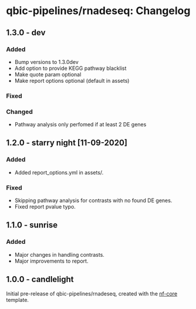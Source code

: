 # qbic-pipelines/rnadeseq: Changelog

## 1.3.0 - dev

### Added

- Bump versions to 1.3.0dev
- Add option to provide KEGG pathway blacklist
- Make quote param optional
- Make report options optional (default in assets)

### Fixed

### Changed

- Pathway analysis only perfomed if at least 2 DE genes

## 1.2.0 - starry night [11-09-2020]

### Added

- Added report_options.yml in assets/.

### Fixed

- Skipping pathway analysis for contrasts with no found DE genes.
- Fixed report pvalue typo.

## 1.1.0 - sunrise

### Added

- Major changes in handling contrasts.
- Major improvements to report.

## 1.0.0 - candlelight

Initial pre-release of qbic-pipelines/rnadeseq, created with the [nf-core](http://nf-co.re/) template.
